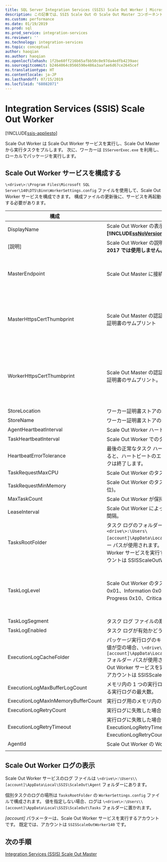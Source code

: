 ```yaml
---
title: SQL Server Integration Services (SSIS) Scale Out Worker | Microsoft Docs
description: この記事では、SSIS Scale Out の Scale Out Master コンポーネントについて説明します
ms.custom: performance
ms.date: 01/19/2019
ms.prod: sql
ms.prod_service: integration-services
ms.reviewer: ''
ms.technology: integration-services
ms.topic: conceptual
author: haoqian
ms.author: haoqian
ms.openlocfilehash: 1f2be60ff216b65afbb50c0e97da4edfb4239aec
ms.sourcegitcommit: b2464064c0566590e486a3aafae6d67ce2645cef
ms.translationtype: HT
ms.contentlocale: ja-JP
ms.lasthandoff: 07/15/2019
ms.locfileid: "68082071"
---
```

# <a name="integration-services-ssis-scale-out-worker"></a>Integration Services (SSIS) Scale Out Worker

[!INCLUDE[ssis-appliesto](../../includes/ssis-appliesto-ssvrpluslinux-asdb-asdw-xxx.md)]



Scale Out Worker は Scale Out Worker サービスを実行し、Scale Out Master から実行タスクをプルします。 次に、ワーカーは `ISServerExec.exe` を利用し、ローカルでパッケージを実行します。

## <a name="configure-the-scale-out-worker-service"></a>Scale Out Worker サービスを構成する
`\<drive\>:\Program Files\Microsoft SQL Server\140\DTS\Binn\WorkerSettings.config` ファイルを使用して、Scale Out Worker サービスを構成できます。 構成ファイルの更新後に、サービスを再起動する必要があります。

|構成  |[説明]  |既定値|
|---------|---------|---------|
|DisplayName|Scale Out Worker の表示名。 **[!INCLUDE[ssNoVersion_md](../../includes/ssnoversion-md.md)] 2017 では使用しません。**|コンピューター名|
|[説明]|Scale Out Worker の説明。 **[!INCLUDE[ssNoVersion_md](../../includes/ssnoversion-md.md)] 2017 では使用しません。**|空|
|MasterEndpoint|Scale Out Master に接続するエンドポイント。|Scale Out Worker のインストール時に設定されるエンドポイント|
|MasterHttpsCertThumbprint|Scale Out Master の認証に使用されるクライアント SSL 証明書のサムプリント|Scale Out Worker のインストール時に指定されるクライアント証明書のサムプリント。|
|WorkerHttpsCertThumbprint|Scale Out Master の認証に使用される Scale Out Master 証明書のサムプリント。|Scale Out Worker のインストール時に自動的に作成され、インストールされる証明書のサムプリント|
|StoreLocation|ワーカー証明書ストアの場所。|LocalMachine|
|StoreName|ワーカー証明書ストアの名前。|My|
|AgentHeartbeatInterval|Scale Out Worker ハートビートの間隔。|00:01:00|
|TaskHeartbeatInterval|Scale Out Worker でのタスク状態のレポート間隔。|00:00:10|
|HeartbeatErrorTolerance|最後の正常なタスク ハートビート以降、この時間が経過すると、ハートビートのエラー応答が受信された場合にタスクは終了します。|00:10:00|
|TaskRequestMaxCPU|Scale Out Worker のタスク要求時の CPU の上限。|70.0|
|TaskRequestMinMemory|Scale Out Worker のタスク要求時のメモリの下限 (MB 単位)。|100.0|
|MaxTaskCount|Scale Out Worker が保持できるタスクの最大数。|10|
|LeaseInterval|Scale Out Worker によって保持されているタスクのリース間隔。|00:01:00|
|TasksRootFolder|タスク ログのフォルダー。 値が空の場合、`\<drive\>:\Users\[account]\AppData\Local\SSIS\Cluster\Tasks` フォルダー パスが使用されます。 [アカウント] は、Scale Out Worker サービスを実行するアカウントです。 既定のアカウントは SSISScaleOutWorker140 です。|空|
|TaskLogLevel|Scale Out Worker のタスク ログ レベル。 (Verbose 0x01、Information 0x02、Warning 0x04、Error 0x08、Progress 0x10、CriticalError 0x20、Audit 0x40)|126 (Information、Warning、Error、Progress、CriticalError、Audit)|
|TaskLogSegment|タスク ログ ファイルの期間。|00:00:00|
|TaskLogEnabled|タスク ログが有効かどうかを示します。|true|
|ExecutionLogCacheFolder|パッケージ実行ログのキャッシュに使用するフォルダー。 値が空の場合、`\<drive\>:\Users\[account]\AppData\Local\SSIS\Cluster\Agent\ELogCache` フォルダー パスが使用されます。 [アカウント] は、Scale Out Worker サービスを実行するアカウントです。 既定のアカウントは SSISScaleOutWorker140 です。|空|
|ExecutionLogMaxBufferLogCount|メモリ内の 1 つの実行ログ バッファーの、キャッシュされる実行ログの最大数。|10000|
|ExecutionLogMaxInMemoryBufferCount|実行ログ用のメモリ内の実行ログ バッファーの最大数。|10|
|ExecutionLogRetryCount|実行ログに失敗した場合の再試行回数。|3|
|ExecutionLogRetryTimeout|実行ログに失敗した場合の再試行タイムアウト。 ExecutionLogRetryTimeout に達した場合、ExecutionLogRetryCount は無視されます。 |7.00:00:00 (7 日)|
|AgentId|Scale Out Worker の Worker Agent ID|自動生成|
||||    

## <a name="view-the-scale-out-worker-log"></a>Scale Out Worker ログの表示
Scale Out Worker サービスのログ ファイルは `\<drive\>:\Users\\[account]\AppData\Local\SSIS\ScaleOut\Agent` フォルダーにあります。

個別タスクのログの場所は `TasksRootFolder` の `WorkerSettings.config` ファイルで構成されます。 値を指定しない場合、ログは `\<drive\>:\Users\\[account]\AppData\Local\SSIS\ScaleOut\Tasks` フォルダーに置かれます。 

*[account]* パラメーターは、Scale Out Worker サービスを実行するアカウントです。 既定では、アカウントは `SSISScaleOutWorker140` です。

## <a name="next-steps"></a>次の手順
[Integration Services (SSIS) Scale Out Master](integration-services-ssis-scale-out-master.md)
